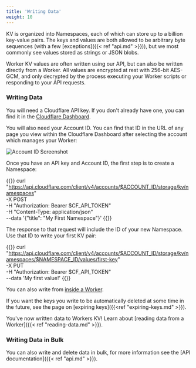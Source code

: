```yaml
---
title: 'Writing Data'
weight: 10
---
```


KV is organized into Namespaces, each of which can store up to a billion key-value pairs. The keys and values are both allowed to be arbitrary byte sequences (with a few [exceptions]({{< ref "api.md" >}})), but we most commonly see values stored as strings or JSON blobs.

Worker KV values are often written using our API, but can also be written directly from a Worker. All values are encrypted at rest with 256-bit AES-GCM, and only decrypted by the process executing your Worker scripts or responding to your API requests.

### Writing Data

You will need a Cloudflare API key. If you don't already have one, you can find it in the [Cloudflare Dashboard](https://support.cloudflare.com/hc/en-us/articles/200167836-Where-do-I-find-my-Cloudflare-API-key-).

You will also need your Account ID. You can find that ID in the URL of any page you view within the Cloudflare Dashboard after selecting the account which manages your Worker:

![Account ID Screenshot](/reference/media/account-id-url.png)

Once you have an API key and Account ID, the first step is to create a Namespace:

{{<highlight bash>}}
curl "https://api.cloudflare.com/client/v4/accounts/$ACCOUNT_ID/storage/kv/namespaces" \
  -X POST \
  -H  "Authorization: Bearer $CF_API_TOKEN" \
  -H "Content-Type: application/json" \
  --data '{"title": "My First Namespace"}'
{{</highlight>}}

The response to that request will include the ID of your new Namespace. Use
that ID to write your first KV pair:

{{<highlight bash>}}
curl "https://api.cloudflare.com/client/v4/accounts/$ACCOUNT_ID/storage/kv/namespaces/$NAMESPACE_ID/values/first-key" \
  -X PUT \
  -H  "Authorization: Bearer $CF_API_TOKEN" \
  --data 'My first value!'
{{</highlight>}}

You can also write from [inside a Worker](../api/#write-value).

If you want the keys you write to be automatically deleted at some time in the future, see the page on [expiring keys]({{<ref "expiring-keys.md" >}}).

You've now written data to Workers KV! Learn about [reading data from a Worker]({{< ref "reading-data.md" >}}).

### Writing Data in Bulk

You can also write and delete data in bulk, for more information see the [API documentation]({{< ref "api.md" >}}).
